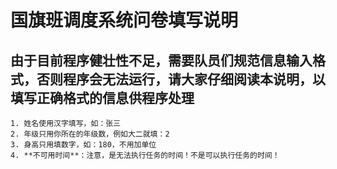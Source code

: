# 国旗班调度系统问卷填写说明

## 由于目前程序健壮性不足，需要队员们规范信息输入格式，否则程序会无法运行，请大家仔细阅读本说明，以填写正确格式的信息供程序处理
    1. 姓名使用汉字填写，如：张三
    2. 年级只用你所在的年级数，例如大二就填：2
    3. 身高只用填数字，如：180，不用加单位
    4. **不可用时间**：注意，是无法执行任务的时间！不是可以执行任务的时间！
